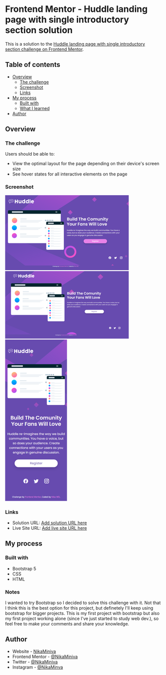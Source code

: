# Frontend Mentor - Huddle landing page with single introductory section solution

This is a solution to the [Huddle landing page with single introductory section challenge on Frontend Mentor](https://www.frontendmentor.io/challenges/huddle-landing-page-with-a-single-introductory-section-B_2Wvxgi0). 

## Table of contents

- [Overview](#overview)
  - [The challenge](#the-challenge)
  - [Screenshot](#screenshot)
  - [Links](#links)
- [My process](#my-process)
  - [Built with](#built-with)
  - [What I learned](#notes)
- [Author](#author)

## Overview

### The challenge

Users should be able to:

- View the optimal layout for the page depending on their device's screen size
- See hover states for all interactive elements on the page

### Screenshot

![Active States](./results/active-states.png)
![Desktop Preview](./results/desktop-version.png)
![Mobile Preview](./results/mobile-version.png)


### Links

- Solution URL: [Add solution URL here]()
- Live Site URL: [Add live site URL here]()

## My process

### Built with

- Bootstrap 5
- CSS
- HTML

### Notes

I wanted to try Bootstrap so I decided to solve this challenge with it. Not that I think this is the best option for this project, but definetely I'll keep using bootstrap for bigger projects. 
This is my first project with bootstrap but also my first project working alone (since I've just started to study web dev.), so feel free to make your comments and share your knowledge.

## Author

- Website - [NikaMiniva](https://github.com/NikaMiniva)
- Frontend Mentor - [@NikaMiniva](https://www.frontendmentor.io/profile/NikaMiniva)
- Twitter - [@NikaMiniva](https://www.twitter.com/NikaMiniva)
- Instagram - [@NikaMinva](https://www.instagram.com/nikaminiva/)